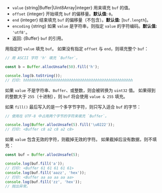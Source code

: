 <!-- YAML
added: v0.5.0
changes:
  - version: v11.0.0
    pr-url: https://github.com/nodejs/node/pull/22969
    description: Throws `ERR_OUT_OF_RANGE` instead of `ERR_INDEX_OUT_OF_RANGE`.
  - version: v10.0.0
    pr-url: https://github.com/nodejs/node/pull/18790
    description: Negative `end` values throw an `ERR_INDEX_OUT_OF_RANGE` error.
  - version: v10.0.0
    pr-url: https://github.com/nodejs/node/pull/18129
    description: Attempting to fill a non-zero length buffer with a zero length
                 buffer triggers a thrown exception.
  - version: v10.0.0
    pr-url: https://github.com/nodejs/node/pull/17427
    description: Specifying an invalid string for `value` triggers a thrown
                 exception.
  - version: v5.7.0
    pr-url: https://github.com/nodejs/node/pull/4935
    description: The `encoding` parameter is supported now.
-->

* `value` {string|Buffer|Uint8Array|integer} 用来填充 `buf` 的值。
* `offset` {integer} 开始填充 `buf` 的偏移量。**默认值:** `0`。
* `end` {integer} 结束填充 `buf` 的偏移量（不包含）。**默认值:** [`buf.length`]。
* `encoding` {string} 如果 `value` 是字符串，则指定 `value` 的字符编码。**默认值:** `'utf8'`。
* 返回: {Buffer} `buf` 的引用。

用指定的 `value` 填充 `buf`。
如果没有指定 `offset` 与 `end`，则填充整个 `buf`：

```js
// 用 ASCII 字符 'h' 填充 `Buffer`。

const b = Buffer.allocUnsafe(50).fill('h');

console.log(b.toString());
// 打印: hhhhhhhhhhhhhhhhhhhhhhhhhhhhhhhhhhhhhhhhhhhhhhhhhh
```

如果 `value` 不是字符串、`Buffer`、或整数，则会被转换为 `uint32` 值。
如果得到的整数大于 `255`（十进制），则 `buf` 将会使用 `value & 255` 填充。

如果 `fill()` 最后写入的是一个多字节字符，则只写入适合 `buf` 的字节：

```js
// 使用在 UTF-8 中占用两个字节的字符来填充 `Buffer`。

console.log(Buffer.allocUnsafe(5).fill('\u0222'));
// 打印: <Buffer c8 a2 c8 a2 c8>
```

如果 `value` 包含无效的字符，则截掉无效的字符。
如果截掉后没有数据，则不填充：

```js
const buf = Buffer.allocUnsafe(5);

console.log(buf.fill('a'));
// 打印: <Buffer 61 61 61 61 61>
console.log(buf.fill('aazz', 'hex'));
// 打印: <Buffer aa aa aa aa aa>
console.log(buf.fill('zz', 'hex'));
// 抛出异常。
```
